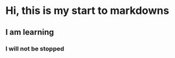 # <h1>Hi, this is my start to markdowns</h1>


## <h2>I am learning</h2>


### <h3>I will not be stopped</h3>
